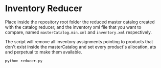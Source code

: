 
# **Inventory Reducer**

Place inside the repository root folder the reduced master catalog created with the catalog reducer, and the inventory xml file that you want to compare, named `masterCatalog.min.xml` and `inventory.xml` respectively.

The script will remove all inventory assignments pointing to products that don't exist inside the masterCatalog and set every product's allocation, ats and perpetual to make them available.

```sh
python reducer.py
```